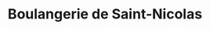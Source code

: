 ---
title: "Boulangerie de Saint-Nicolas"
url: /le-havre/boulangerie-de-saint-nicolas/
shop: boulangerie
---